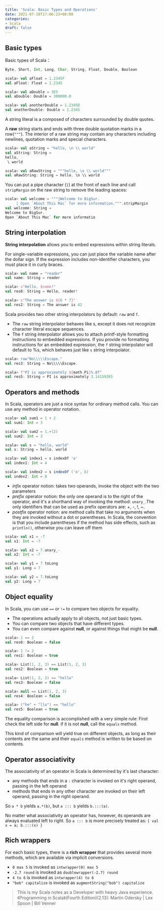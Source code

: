 ```yaml
---
title: 'Scala: Basic Types and Operations'
date: 2021-07-18T17:06:23+08:00
categories:
- Scala
draft: false 
---
```


## Basic types

Basic types of Scala：

```scala
Byte, Short, Int, Long, Char, String, Float, Double, Boolean
```

```scala
scala> val aFloat = 1.2345F
val aFloat: Float = 1.2345

scala> val aDouble = 3E5
val aDouble: Double = 300000.0

scala> val anotherDouble = 1.2345D
val anotherDouble: Double = 1.2345
```

A string literal is a composed of characters surrounded by double quotes. 

A **raw** string starts and ends with three double quotation marks in a row(`"""`). The interior of a raw string may contain any characters including newlines, quotation marks and special characters.

```scala
scala> val aString = "hello, \n \\ world"
val aString: String =
hello,
 \ world

scala> val aRawString = """hello, \n \\ world"""
val aRawString: String = hello, \n \\ world
```

You can put a pipe character (`|`) at the front of each line and call `stripMargin` on the raw string to remove the leading spaces:

```scala
scala> val welcome = """|Welcome to BigSur.
     | Open `About This Mac` for more information.""".stripMargin
val welcome: String =
Welcome to BigSur.
Open `About This Mac` for more informatio
```

## String interpolation

**String interpolation** allows you to embed expressions within string literals.

For single-variable expressions, you can just place the variable name after the dollar sign. If the expression includes non-identifier characters, you must place it in curly braces.

```scala
scala> val name = "reader"
val name: String = reader

scala> s"Hello, $name!"
val res0: String = Hello, reader!

scala> s"The answer is ${6 * 7}"
val res2: String = The answer is 42
```

Scala provides two other string interpolators by default: `raw` and `f`. 

- The `raw` string interpolator behaves like s, except it does not recognize character literal escape sequences.
- The `f` string interpolator allows you to attach printf-style formatting instructions to embedded expressions. If you provide no formatting instructions for an embedded expression, the `f` string interpolator will default to %s, which behaves just like `s` string interpolator.

```scala
scala> raw"No\\\\\Escape."
val res3: String = No\\\\\Escape.

scala> f"PI is approximately ${math.Pi}%.8f"
val res5: String = PI is approximately 3.14159265
```

## Operators and methods

In Scala, operators are just a nice syntax for ordinary method calls.  You can use any method in  operator notation.

```scala
scala> val sum1 = 1 + 2
val sum1: Int = 3

scala> val sum2 = 1.+(2)
val sum2: Int = 3

scala> val s = "hello, world"
val s: String = hello, world

scala> val index1 = s indexOf 'o'
val index1: Int = 4

scala> val index2 = s indexOf ('o', 6)
val index2: Int = 8
```

- *infix* operator notion: takes two operands, invoke the object with the two parameters
- *prefix* operator notion: the only one operand is to the right of the operator, and it's a shorthand way of invoking the method: `unary_`.The only identifiers that can be used as prefix operators are: +, -, !, ~.
- *postfix* operator notion: are method calls that take no arguments when they are invoked without a dot or parentheses. In Scala, the convention is that you include parentheses if the method has side effects, such as `println()`, otherwise you can leave off them

```scala
scala> val x1 = -7
val x1: Int = -7

scala> val x2 = 7.unary_-
val x2: Int = -7
```

```scala
scala> val y1 = 7 toLong
val y1: Long = 7

scala> val y2 = 7.toLong
val y2: Long = 7
```

## Object equality

In Scala, you can use `==` or `!=` to compare two objects for equality. 

- The operations actually apply to all objects, not just basic types.
- You can compare two objects that have different types.
- You can even compare against **null**, or against things that might be **null**.

```scala
scala> 1 == 2
val res0: Boolean = false

scala> 1 != 2
val res1: Boolean = true

scala> List(1, 2, 3) == List(1, 2, 3)
val res2: Boolean = true

scala> List(1, 2, 3) == "hello"
val res3: Boolean = false

scala> null == List(1, 2, 3)
val res4: Boolean = false

scala> ("he" + "llo") == "hello"
val res5: Boolean = true
```

The equality comparison is accomplished with a very simple rule: First check the left side for **null**. if it is not **null**, call the `equals` method.

This kind of comparison will yield true on different objects, as long as their contents are the same and their `equals` method is written to be based on contents.

## Operator associativity

The associativity of an operator in Scala is determined by it's last character:

- any methods that ends in a `:` character is invoked on it's right operand, passing in the left operand
- methods that ends in any other character are invoked on their left operand, passing in the right operand.

So `a * b` yields `a.*(b)`, but `a ::: b` yields `b.:::(a)`. 

No matter what associativity an operator has, however, its operands are always evaluated left to right. So `a ::: b` is more precisely treated as: `{ val x = a; b.:::(x) }`

## Rich wrappers

For each basic types, there is a **rich wrapper** that provides several more methods, which are available via implicit conversions.

- `0 max 5` is invoked as `intwrapper(0) max 5`
- `-2.7 round` is invoked as `doublewrapper(-2.7) round`
- `4 to 6` is invoked as `intwrapper(4) to 6`
- `"bob" capitalize` is invoked as `augmentString("bob") capitalize`

> This is my Scala notes as a Developer with heavy Java experience.《Programming in Scala》(Fourth Edition)(2.13): Martin Odersky | Lex Spoon | Bill Venner